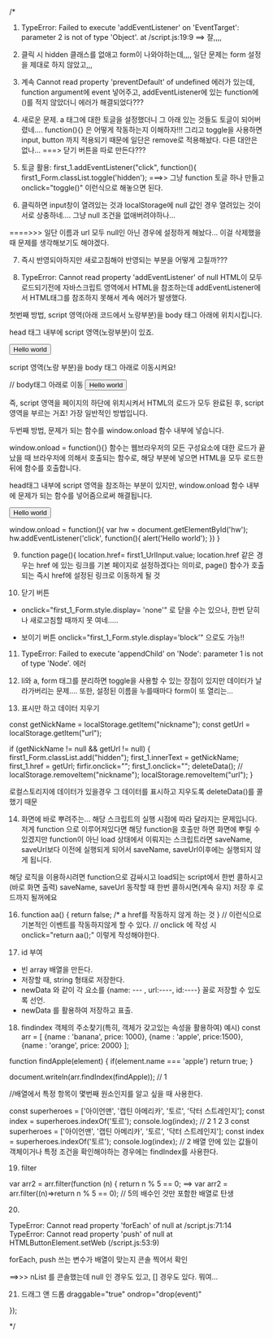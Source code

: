 /*
1. TypeError: Failed to execute 'addEventListener' on 'EventTarget': parameter 2 is not of type 'Object'.
    at /script.js:19:9
==> 잘,,,,

2. 클릭 시 hidden 클래스를 없애고 form이 나와야하는데,,,, 일단 문제는 form 설정을 제대로 하지 않았고,,,

3. 계속 Cannot read property 'preventDefault' of undefined 에러가 있는데,
function argument에 event 넣어주고, addEventListener에 있는 function에 ()를 적지 않았더니 에러가 해결되었다???

4. 새로운 문제. a 태그에 대한 토글을 설정했더니 그 아래 있는 것들도 토글이 되어버렸네....
function(){} 은 어떻게 작동하는지 이해하자!!! 
그리고 toggle을 사용하면 input, button 까지 적용되기 때문에 일단은 remove로 적용해놨다. 다른 대안은 없나... ===> 닫기 버튼을 따로 만든다???

5. 토글 활용: first_1.addEventListener("click", function(){
  first1_Form.classList.toggle('hidden');
===>> 그냥 function 토글 하나 만들고 onclick="toggle()" 이런식으로 해놓으면 된다. 

6. 클릭하면 input창이 열려있는 것과 localStorage에 null 값인 경우 열려있는 것이 서로 상충하네.... 그냥 null 조건을 없애버려야하나... 

====>>> 일단 이름과 url 모두 null인 아닌 경우에 설정하게 해놨다... 이걸 삭제했을 때 문제를 생각해보기도 해야겠다. 

7. 즉시 반영되야하지만 새로고침해야 반영되는 부분을 어떻게 고칠까???


8. TypeError: Cannot read property 'addEventListener' of null
HTML이 모두 로드되기전에 자바스크립트 영역에서 HTML을 참조하는데 addEventListener에서 HTML태그를 참조하지 못해서 계속 에러가 발생했다.

첫번째 방법, script 영역(아래 코드에서 노랑부분)을 body 태그 아래에 위치시킵니다.

head 태그 내부에 script 영역(노랑부분)이 있죠.
<!DOCTYPE html> <html> <head> <script src="myscript.js"></script> </head> <body> <input type="button" id="hw" value="Hello world" /> </body> </html>
script 영역(노랑 부분)을 body 태그 아래로 이동시켜요!

<!DOCTYPE html> <html> <head> // body태그 아래로 이동 </head> <body> <input type="button" id="hw" value="Hello world" /> </body> <script src="myscript.js"></script> </html>
즉, script 영역을 페이지의 하단에 위치시켜서 HTML의 로드가 모두 완료된 후, script 영역을 부르는 거죠!
가장 일반적인 방법입니다.

두번째 방법, 문제가 되는 함수를 window.onload 함수 내부에 넣습니다.

window.onload = function(){} 함수는 웹브라우저의 모든 구성요소에 대한 로드가 끝났을 때 브라우저에 의해서 호출되는 함수로,
해당 부분에 넣으면 HTML을 모두 로드한 뒤에 함수를 호출합니다. 

head태그 내부에 script 영역을 참조하는 부분이 있지만, window.onload 함수 내부에 문제가 되는 함수를 넣어줌으로써 해결됩니다.

<!DOCTYPE html> <html> <head> <script src="script2.js"></script> </head> <body> <input type="button" id="hw" value="Hello world" /> </body> </html>

window.onload = function(){ var hw = document.getElementById('hw'); hw.addEventListener('click', function(){ alert('Hello world'); }) }

9. function page(){
  location.href= first1_UrlInput.value;
location.href 같은 경우는 href 에 있는 링크를 기본 페이지로 설정하겠다는 의미로, page() 함수가 호출되는 즉시 href에 설정된 링크로 이동하게 될 것

10. 닫기 버튼
- onclick="first_1_Form.style.display= 'none'" 로 닫을 수는 있으나, 한번 닫히나 새로고침할 때까지 못 여네.....

+ 보이기 버튼
onclick="first_1_Form.style.display='block'" 으로도 가능!!

11. TypeError: Failed to execute 'appendChild' on 'Node': parameter 1 is not of type 'Node'. 에러

12. li와 a, form 태그를 분리하면 toggle을 사용할 수 있는 장점이 있지만 데이터가 날라가버리는 문제.... 또한, 설정된 이름을 누를때마다 form이 또 열리는...
 
13. 표시만 하고 데이터 지우기

const getNickName = localStorage.getItem("nickname");
const getUrl = localStorage.getItem("url");

if (getNickName != null && getUrl != null) {
  first1_Form.classList.add("hidden");
  first_1.innerText = getNickName;
  first_1.href = getUrl;
  firfir.onclick=""; 
  first_1.onclick=""; 
  deleteData(); // localStorage.removeItem("nickname"); localStorage.removeItem("url");
} 

로컬스토리지에 데이터가 있을경우 그 데이터를 표시하고 지우도록 deleteData()를 콜했기 때문

14. 화면에 바로 뿌려주는...
해당 스크립트의 실행 시점에 따라 달라지는 문제입니다.
저게 function 으로 이루어져있다면 해당 function을 호출만 하면 화면에 뿌릴 수 있겠지만
function이 아닌 load 상태에서 이뤄지는 스크립트라면
saveName, saveUrl보다 이전에 실행되게 되어서
saveName, saveUrl이후에는 실행되지 않게 됩니다.

해당 로직을 이용하시려면 function으로 감싸시고 load되는 script에서 한번 콜하시고(바로 화면 출력)
saveName, saveUrl 동작할 때 한번 콜하시면(계속 유지) 저장 후 로드까지 될꺼에요

16. function aa() {
  return false; /* a href를 작동하지 않게 하는 것 
} // 이런식으로 기본적인 이벤트를 작동하지않게 할 수 있다.
// onclick 에 작성 시  onclick="return aa();"  이렇게 작성해야한다.


17. id 부여
- 빈 array 배열을 만든다.
- 저장할 때,  string 형태로 저장한다.
- newData 와 같이 각 요소를 {name: --- , url:----, id:----} 꼴로 저장할 수 있도록 선언.
- newData 를 활용하여 저장하고 표출.


18. findindex 객체의 주소찾기(특히, 객체가 갖고있는 속성을 활용하여)
예시)
const arr = [
  {name : 'banana', price: 1000},
  {name : 'apple', price:1500},
  {name : 'orange', price: 2000}
];

function findApple(element)  {
  if(element.name === 'apple') return true;
}

document.writeln(arr.findIndex(findApple)); // 1

//배열에서 특정 항목이 몇번째 원소인지를 알고 싶을 때 사용한다.

const superheroes = ['아이언맨', '캡틴 아메리카', '토르', '닥터 스트레인지'];
const index = superheroes.indexOf('토르');
console.log(index); // 2
1
2
3
const superheroes = ['아이언맨', '캡틴 아메리카', '토르', '닥터 스트레인지'];
const index = superheroes.indexOf('토르');
console.log(index); // 2
배열 안에 있는 값들이 객체이거나 특정 조건을 확인해야하는 경우에는 findIndex를 사용한다.


19. filter

var arr2 = arr.filter(function (n) {
    return n % 5 == 0;
==> var arr2 = arr.filter((n)=>return n % 5 == 0);
// 5의 배수인 것만 포함한 배열로 탄생


20. 
TypeError: Cannot read property 'forEach' of null
    at /script.js:71:14
TypeError: Cannot read property 'push' of null
    at HTMLButtonElement.setWeb (/script.js:53:9)

forEach, push 쓰는 변수가 배열이 맞는지 콘솔 찍어서 확인

==>>> nList 를 콘솔했는데 null 인 경우도 있고, [] 경우도 있다. 뭐여...

21. 드래그 앤 드롭
draggable="true" ondrop="drop(event)"

});

*/
